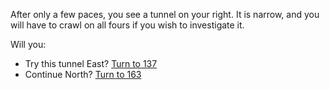 After only a few paces, you see a tunnel on
your right. It is narrow, and you will have to
crawl on all fours if you wish to investigate it.

Will you:

- Try this tunnel East? [Turn to 137](137)
- Continue North? [Turn to 163](163)
